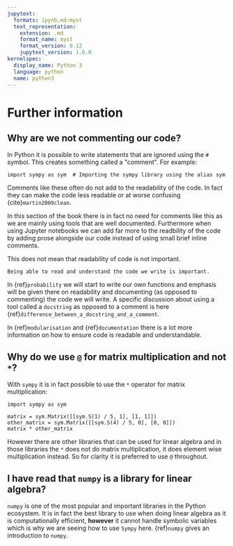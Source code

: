 ```yaml
---
jupytext:
  formats: ipynb,md:myst
  text_representation:
    extension: .md
    format_name: myst
    format_version: 0.12
    jupytext_version: 1.6.0
kernelspec:
  display_name: Python 3
  language: python
  name: python3
---
```


# Further information

## Why are we not commenting our code?

In Python it is possible to write statements that are ignored using the `#`
symbol. This creates something called a "comment". For example:

```{code-cell} ipython3
import sympy as sym  # Importing the sympy library using the alias sym
```

Comments like these often do not add to the readability of the code. In fact
they can make the code less readable or at worse confusing {cite}`martin2009clean`.

In this section of the book there is in fact no need for comments like this as
we are mainly using tools that are well documented. Furthermore when using
Jupyter notebooks we can add far more to the readbility of the code by adding
prose alongside our code instead of using small brief inline comments.

This does not mean that readability of code is not important.

```{important}
Being able to read and understand the code we write is important.
```

In {ref}`probability` we will start to write our own functions and emphasis will
be given there on readability and documenting (as opposed to commenting) the
code we will write. A specific discussion about using a tool called a
`docstring` as opposed to a comment is here
{ref}`difference_between_a_docstring_and_a_comment`.

In {ref}`modularisation` and {ref}`documentation` there is a lot more
information on how to ensure code is readable and understandable.

## Why do we use `@` for matrix multiplication and not `*`?

With `sympy` it is in fact possible to use the `*` operator for matrix
multiplication:

```{code-cell} ipython3
import sympy as sym

matrix = sym.Matrix([[sym.S(1) / 5, 1], [1, 1]])
other_matrix = sym.Matrix([[sym.S(4) / 5, 0], [0, 0]])
matrix * other_matrix
```

However there are other libraries that can be used for linear algebra and in
those libraries the `*` does not do matrix multiplication, it does element wise
multiplication instead. So for clarity it is preferred to use `@` throughout.

## I have read that `numpy` is a library for linear algebra?

`numpy` is one of the most popular and important libraries in the Python
ecosystem. It is in fact the best library to use when doing linear algebra as it
is computationally efficient, **however** it cannot handle symbolic variables
which is why we are seeing how to use `Sympy` here. {ref}`numpy` gives an
introduction to `numpy`.

